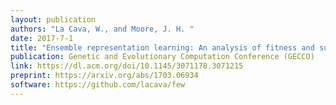 ```yaml
---
layout: publication
authors: "La Cava, W., and Moore, J. H. "
date: 2017-7-1
title: "Ensemble representation learning: An analysis of fitness and survival for wrapper-based genetic programming methods"
publication: Genetic and Evolutionary Computation Conference (GECCO)
link: https://dl.acm.org/doi/10.1145/3071178.3071215
preprint: https://arxiv.org/abs/1703.06934
software: https://github.com/lacava/few
---
```

